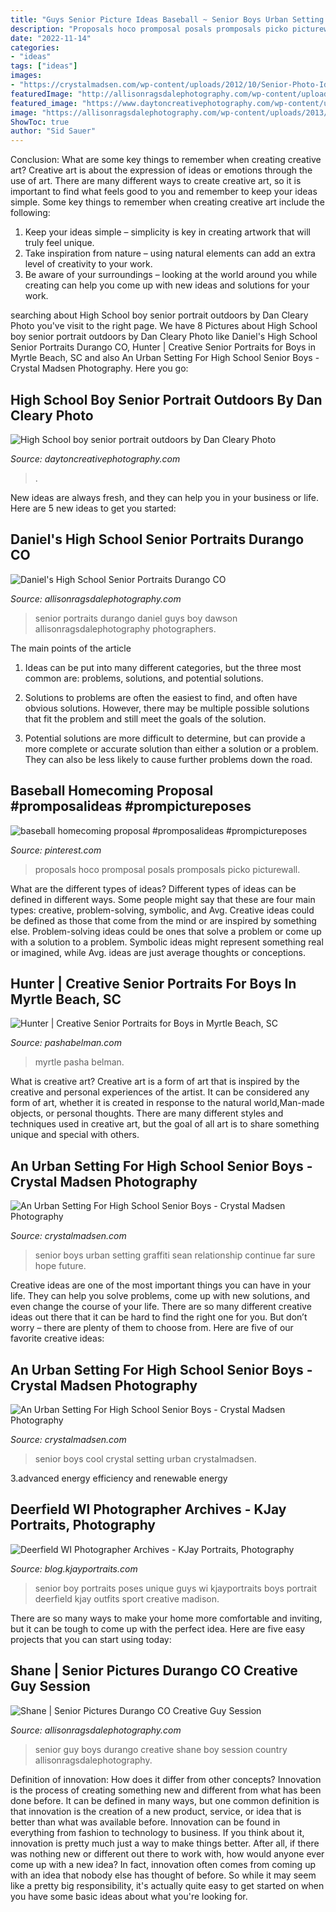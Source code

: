 ```yaml
---
title: "Guys Senior Picture Ideas Baseball ~ Senior Boys Urban Setting Graffiti Sean Relationship Continue Far Sure Hope Future"
description: "Proposals hoco promposal posals promposals picko picturewall"
date: "2022-11-14"
categories:
- "ideas"
tags: ["ideas"]
images:
- "https://crystalmadsen.com/wp-content/uploads/2012/10/Senior-Photo-Ideas-for-boys_002-682x1024.jpg"
featuredImage: "http://allisonragsdalephotography.com/wp-content/uploads/2014/12/DSC5309.jpg"
featured_image: "https://www.daytoncreativephotography.com/wp-content/uploads/2014/06/portrait-of-High-School-senior-boy-in-dugout-with-baseball-glove-and-bat.jpg"
image: "https://allisonragsdalephotography.com/wp-content/uploads/2013/07/allisonragsdalephotography-7155-681x1024.jpg"
ShowToc: true
author: "Sid Sauer"
---
```



Conclusion: What are some key things to remember when creating creative art?
Creative art is about the expression of ideas or emotions through the use of art. There are many different ways to create creative art, so it is important to find what feels good to you and remember to keep your ideas simple. Some key things to remember when creating creative art include the following:
1. Keep your ideas simple – simplicity is key in creating artwork that will truly feel unique.
2. Take inspiration from nature – using natural elements can add an extra level of creativity to your work.
3. Be aware of your surroundings – looking at the world around you while creating can help you come up with new ideas and solutions for your work.

	

		
searching about High School boy senior portrait outdoors by Dan Cleary Photo you've visit to the right page. We have 8 Pictures about High School boy senior portrait outdoors by Dan Cleary Photo like Daniel&#039;s High School Senior Portraits Durango CO, Hunter | Creative Senior Portraits for Boys in Myrtle Beach, SC and also An Urban Setting For High School Senior Boys - Crystal Madsen Photography. Here you go:
		
    
## High School Boy Senior Portrait Outdoors By Dan Cleary Photo

<img loading=lazy src="https://www.daytoncreativephotography.com/wp-content/uploads/2014/06/portrait-of-High-School-senior-boy-in-dugout-with-baseball-glove-and-bat.jpg" onerror="this.onerror=null;this.src='https://tse4.mm.bing.net/th?id=OIP.PD2rb14bzI-o9rMnE7J7GwHaJQ&amp;pid=15.1';" alt="High School boy senior portrait outdoors by Dan Cleary Photo">

_Source: daytoncreativephotography.com_

>. 

	

New ideas are always fresh, and they can help you in your business or life. Here are 5 new ideas to get you started: 

    
## Daniel&#039;s High School Senior Portraits Durango CO

<img loading=lazy src="http://allisonragsdalephotography.com/wp-content/uploads/2014/12/DSC5309.jpg" onerror="this.onerror=null;this.src='https://tse1.mm.bing.net/th?id=OIP.IVuEEQ1KTgzssfLC9Mls5QHaLI&amp;pid=15.1';" alt="Daniel&#039;s High School Senior Portraits Durango CO">

_Source: allisonragsdalephotography.com_

>senior portraits durango daniel guys boy dawson allisonragsdalephotography photographers. 

	

The main points of the article
1. Ideas can be put into many different categories, but the three most common are: problems, solutions, and potential solutions.
2. Solutions to problems are often the easiest to find, and often have obvious solutions. However, there may be multiple possible solutions that fit the problem and still meet the goals of the solution.

3. Potential solutions are more difficult to determine, but can provide a more complete or accurate solution than either a solution or a problem. They can also be less likely to cause further problems down the road.

    
## Baseball Homecoming Proposal #promposalideas #prompictureposes

<img loading=lazy src="https://i.pinimg.com/736x/1a/26/28/1a26285c38878dc647fb16de90ef5486.jpg" onerror="this.onerror=null;this.src='https://tse1.mm.bing.net/th?id=OIP.ZlX5pqycCymwhWX1p6bkdQHaJ3&amp;pid=15.1';" alt="baseball homecoming proposal #promposalideas #prompictureposes">

_Source: pinterest.com_

>proposals hoco promposal posals promposals picko picturewall. 

	

What are the different types of ideas?
Different types of ideas can be defined in different ways. Some people might say that these are four main types: creative, problem-solving, symbolic, and Avg.
Creative ideas could be defined as those that come from the mind or are inspired by something else. Problem-solving ideas could be ones that solve a problem or come up with a solution to a problem. Symbolic ideas might represent something real or imagined, while Avg. ideas are just average thoughts or conceptions.

    
## Hunter | Creative Senior Portraits For Boys In Myrtle Beach, SC

<img loading=lazy src="https://static.showit.co/1200/Zjr-3RipTwOpzqV1b1qYgA/25111/senior_pictures_for_guys_-_senior_photos_with_boys_in_myrtle_beach_sc-17.jpg" onerror="this.onerror=null;this.src='https://tse4.mm.bing.net/th?id=OIP.9Yg7t1z3tDhx3S1XEi0NUAHaE8&amp;pid=15.1';" alt="Hunter | Creative Senior Portraits for Boys in Myrtle Beach, SC">

_Source: pashabelman.com_

>myrtle pasha belman. 

	

What is creative art?
Creative art is a form of art that is inspired by the creative and personal experiences of the artist. It can be considered any form of art, whether it is created in response to the natural world,Man-made objects, or personal thoughts. There are many different styles and techniques used in creative art, but the goal of all art is to share something unique and special with others.

    
## An Urban Setting For High School Senior Boys - Crystal Madsen Photography

<img loading=lazy src="https://crystalmadsen.com/wp-content/uploads/2012/10/Senior-Photo-Ideas-for-boys_002-682x1024.jpg" onerror="this.onerror=null;this.src='https://tse3.mm.bing.net/th?id=OIP.SB9YU7a6FlY7bPHJZ-ywDwHaLH&amp;pid=15.1';" alt="An Urban Setting For High School Senior Boys - Crystal Madsen Photography">

_Source: crystalmadsen.com_

>senior boys urban setting graffiti sean relationship continue far sure hope future. 

	

Creative ideas are one of the most important things you can have in your life. They can help you solve problems, come up with new solutions, and even change the course of your life. There are so many different creative ideas out there that it can be hard to find the right one for you. But don’t worry – there are plenty of them to choose from. Here are five of our favorite creative ideas: 

    
## An Urban Setting For High School Senior Boys - Crystal Madsen Photography

<img loading=lazy src="https://crystalmadsen.com/wp-content/uploads/2012/10/Senior-Photo-Ideas-for-boys_007-682x1024.jpg" onerror="this.onerror=null;this.src='https://tse2.mm.bing.net/th?id=OIP.BbwAsoNYcTuS2FxCgyLxHAHaLH&amp;pid=15.1';" alt="An Urban Setting For High School Senior Boys - Crystal Madsen Photography">

_Source: crystalmadsen.com_

>senior boys cool crystal setting urban crystalmadsen. 

	

3.advanced energy efficiency and renewable energy

    
## Deerfield WI Photographer Archives - KJay Portraits, Photography

<img loading=lazy src="http://blog.kjayportraits.com/wp-content/uploads/2016/02/kjay-web-2016-class-68-of-104H.jpg" onerror="this.onerror=null;this.src='https://tse1.mm.bing.net/th?id=OIP.2i8TGNuCXPA8I8rp8KMrswHaLG&amp;pid=15.1';" alt="Deerfield WI Photographer Archives - KJay Portraits, Photography">

_Source: blog.kjayportraits.com_

>senior boy portraits poses unique guys wi kjayportraits boys portrait deerfield kjay outfits sport creative madison. 

	

There are so many ways to make your home more comfortable and inviting, but it can be tough to come up with the perfect idea. Here are five easy projects that you can start using today: 

    
## Shane | Senior Pictures Durango CO Creative Guy Session

<img loading=lazy src="https://allisonragsdalephotography.com/wp-content/uploads/2013/07/allisonragsdalephotography-7155-681x1024.jpg" onerror="this.onerror=null;this.src='https://tse2.mm.bing.net/th?id=OIP.5y90I8mfPO2QUXEVQ4wqlAHaLI&amp;pid=15.1';" alt="Shane | Senior Pictures Durango CO Creative Guy Session">

_Source: allisonragsdalephotography.com_

>senior guy boys durango creative shane boy session country allisonragsdalephotography. 

	

Definition of innovation: How does it differ from other concepts?
Innovation is the process of creating something new and different from what has been done before. It can be defined in many ways, but one common definition is that innovation is the creation of a new product, service, or idea that is better than what was available before. Innovation can be found in everything from fashion to technology to business.
If you think about it, innovation is pretty much just a way to make things better. After all, if there was nothing new or different out there to work with, how would anyone ever come up with a new idea? In fact, innovation often comes from coming up with an idea that nobody else has thought of before. So while it may seem like a pretty big responsibility, it's actually quite easy to get started on when you have some basic ideas about what you're looking for.

